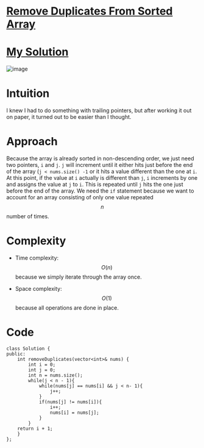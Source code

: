 # [Remove Duplicates From Sorted Array](https://leetcode.com/problems/remove-duplicates-from-sorted-array/description/)

# [My Solution](https://leetcode.com/problems/remove-duplicates-from-sorted-array/solutions/2972408/c-solution/)

![image](https://user-images.githubusercontent.com/76566137/210097963-494530a6-e6bf-4ec4-9747-3f41d1cf09bd.png)


# Intuition
I knew I had to do something with trailing pointers, but after working it out on paper, it turned out to be easier than I thought.

# Approach
Because the array is already sorted in non-descending order, we just need two pointers, `i` and `j`. `j` will increment until it either hits just before the end of the array (`j < nums.size() -1` or it hits a value different than the one at `i`. At this point, if the value at `i` actually is different than `j`, `i` increments by one and assigns the value at `j` to `i`. This is repeated until `j` hits the one just before the end of the array. We need the `if` statement because we want to account for an array consisting of only one value repeated $$n$$ number of times.

# Complexity
- Time complexity:
$$O(n)$$ because we simply iterate through the array once.

- Space complexity:
$$O(1)$$ because all operations are done in place.

# Code
```
class Solution {
public:
    int removeDuplicates(vector<int>& nums) {
        int i = 0;
        int j = 0;
        int n = nums.size();
        while(j < n - 1){
            while(nums[j] == nums[i] && j < n- 1){
                j++;
            }
            if(nums[j] != nums[i]){
                i++;
                nums[i] = nums[j];
            }
        }
    return i + 1;
    }
};
```
